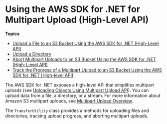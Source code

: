 # Using the AWS SDK for \.NET for Multipart Upload \(High\-Level API\)<a name="usingHLmpuDotNet"></a>

**Topics**
+ [Upload a File to an S3 Bucket Using the AWS SDK for \.NET \(High\-Level API\)](HLuploadFileDotNet.md)
+ [Upload a Directory](HLuploadDirDotNet.md)
+ [Abort Multipart Uploads to an S3 Bucket Using the AWS SDK for \.NET \(High\-L:evel API\)](HLAbortDotNet.md)
+ [Track the Progress of a Multipart Upload to an S3 Bucket Using the AWS SDK for \.NET \(High\-level API\)](HLTrackProgressMPUDotNet.md)

The AWS SDK for \.NET exposes a high\-level API that simplifies multipart uploads \(see [Uploading Objects Using Multipart Upload API](uploadobjusingmpu.md)\)\. You can upload data from a file, a directory, or a stream\. For more information about Amazon S3 multipart uploads, see [Multipart Upload Overview](mpuoverview.md)\.

The `TransferUtility` class provides a methods for uploading files and directories, tracking upload progress, and aborting multipart uploads\.